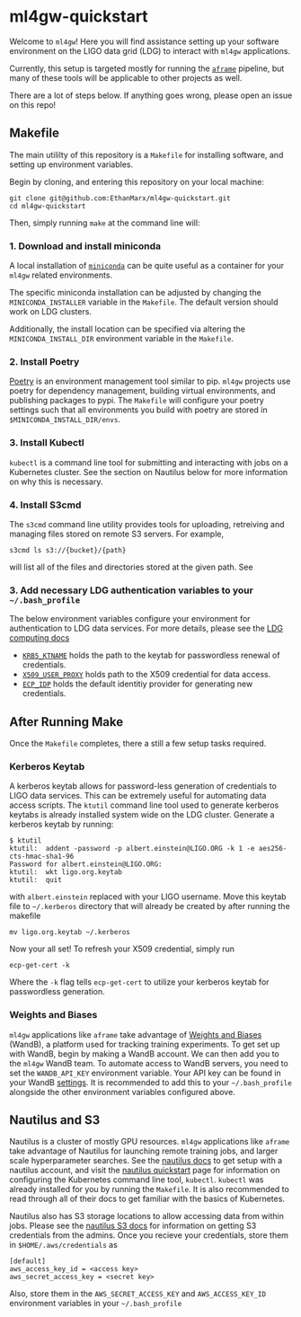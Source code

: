 # ml4gw-quickstart
Welcome to `ml4gw`! Here you will find assistance setting up your software
environment on the LIGO data grid (LDG) to interact with `ml4gw` applications. 

Currently, this setup is targeted mostly for running the [`aframe`](github.com/ml4gw/aframev2) pipeline,
but many of these tools will be applicable to other projects as well. 

There are a lot of steps below. If anything goes wrong, please open an issue on this repo!

## Makefile
The main utililty of this repository is a `Makefile` for installing software, 
and setting up environment variables. 

Begin by cloning, and entering this repository on your local machine:

```
git clone git@github.com:EthanMarx/ml4gw-quickstart.git
cd ml4gw-quickstart
```

Then, simply running `make` at the command line will:

### 1. Download and install miniconda
A local installation of [`miniconda`](https://docs.conda.io/en/latest/miniconda.html)
can be quite useful as a container for your `ml4gw` related environments. 

The specific miniconda installation can be adjusted by changing the `MINICONDA_INSTALLER` variable in the `Makefile`.
The default version should work on LDG clusters.

Additionally, the install location can be specified via altering the `MINICONDA_INSTALL_DIR` environment variable in the `Makefile`.

### 2. Install Poetry
[Poetry](https://python-poetry.org/docs/) is an environment management tool similar to pip. `ml4gw` projects use poetry
for dependency management, building virtual environments, and publishing packages to pypi. The `Makefile` will configure
your poetry settings such that all environments you build with poetry are stored in `$MINICONDA_INSTALL_DIR/envs`.

### 3. Install Kubectl
`kubectl` is a command line tool for submitting and interacting with jobs on a Kubernetes cluster. See the 
section on Nautilus below for more information on why this is necessary. 

### 4. Install S3cmd
The `s3cmd` command line utility provides tools for uploading, retreiving and managing files stored on remote S3 servers.
For example,

```
s3cmd ls s3://{bucket}/{path}
```

will list all of the files and directories stored at the given path.
See 

### 3. Add necessary LDG authentication variables to your `~/.bash_profile`
The below environment variables configure your environment for authentication to 
LDG data services. For more details, please see the [LDG computing docs](https://computing.docs.ligo.org/guide/computing-centres/ldg/)

- [`KRB5_KTNAME`](https://computing.docs.ligo.org/guide/auth/kerberos/?h=krb) holds the path to the keytab for passwordless renewal of credentials.
- [`X509_USER_PROXY`](https://computing.docs.ligo.org/guide/auth/x509/) holds path to the X509 credential for data access.
- [`ECP_IDP`](https://computing.docs.ligo.org/guide/auth/x509/?h=ecp_idp#ligo) holds the default identitiy provider for generating new credentials.

## After Running Make
Once the `Makefile` completes, there a still a few setup tasks required.

### Kerberos Keytab
A kerberos keytab allows for password-less generation of credentials to LIGO data services. This can be extremely useful for automating data access scripts. The `ktutil` command line tool used to generate kerberos keytabs is already installed system wide on the LDG cluster. Generate a kerberos keytab by running:

```console
$ ktutil
ktutil:  addent -password -p albert.einstein@LIGO.ORG -k 1 -e aes256-cts-hmac-sha1-96
Password for albert.einstein@LIGO.ORG:
ktutil:  wkt ligo.org.keytab
ktutil:  quit
```
with `albert.einstein` replaced with your LIGO username. Move this keytab file to `~/.kerberos` directory that will already be created by after running the makefile

```console
mv ligo.org.keytab ~/.kerberos
```

Now your all set! To refresh your X509 credential, simply run

```console
ecp-get-cert -k
```
Where the `-k` flag tells `ecp-get-cert` to utilize your kerberos keytab for passwordless generation.

### Weights and Biases
`ml4gw` applications like `aframe` take advantage of [Weights and Biases](https://wandb.ai/) (WandB), a platform used for tracking training experiments. To get set up with WandB, begin by making a WandB account. We can then add you to the `ml4gw` WandB team. To automate access 
to WandB servers, you need to set the `WANDB_API_KEY` environment variable. Your API key can be found in your WandB [settings](https://wandb.ai/settings). It is recommended to add this to your `~/.bash_profile` alongside the other environment variables configured above. 

## Nautilus and S3
Nautilus is a cluster of mostly GPU resources. `ml4gw` applications like `aframe` take advantage of Nautilus for
launching remote training jobs, and larger scale hyperparameter searches. See the [nautilus docs](https://docs.nationalresearchplatform.org/userdocs/start/get-access/) to get setup with a nautilus account, and visit the [nautilus quickstart](https://docs.nationalresearchplatform.org/userdocs/start/quickstart/) page for information on configuring the Kubernetes command line tool, `kubectl`. `kubectl` was already installed for you by running the `Makefile`. It is also recommended to read through all of their docs to get familiar with the basics of Kubernetes.

Nautilus also has S3 storage locations to allow accessing data from within jobs. Please see the [nautilus S3 docs](https://docs.nationalresearchplatform.org/userdocs/storage/ceph-s3/) for information on getting S3 credentials from the admins. Once you recieve your credentials, store them in 
`$HOME/.aws/credentials` as 

```
[default]
aws_access_key_id = <access key>
aws_secret_access_key = <secret key>
```

Also, store them in the `AWS_SECRET_ACCESS_KEY` and `AWS_ACCESS_KEY_ID` environment variables in your `~/.bash_profile`












